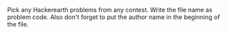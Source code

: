 Pick any Hackerearth problems from any contest. Write the file name as problem code. Also don't forget to put the author name in the beginning of the file.

